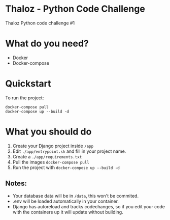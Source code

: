 # Thaloz - Python Code Challenge
Thaloz Python code challenge #1

# What do you need?
* Docker
* Docker-compose

# Quickstart
To run the project:
```
docker-compose pull
docker-compose up --build -d
```

# What you should do
1. Create your Django project inside `/app`
2. Edit `./app/entrypoint.sh` and fill in your project name.
3. Create a `./app/requirements.txt`
4. Pull the images `docker-compose pull`
5. Run the project with `docker-compose up --build -d`

## Notes:
* Your database data will be in `/data`, this won't be commited.
* .env will be loaded automatically in your container.
* Django has autoreload and tracks codechanges, so if you edit your code with the containers up it will update without building.